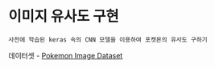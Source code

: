 # 이미지 유사도 구현

<pre><code>사전에 학습된 keras 속의 CNN 모델을 이용하여 포켓몬의 유사도 구하기</code></pre>

데이터셋 - [Pokemon Image Dataset](https://www.kaggle.com/datasets/vishalsubbiah/pokemon-images-and-types)
